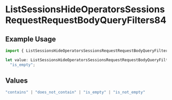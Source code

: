 # ListSessionsHideOperatorsSessionsRequestRequestBodyQueryFilters84

## Example Usage

```typescript
import { ListSessionsHideOperatorsSessionsRequestRequestBodyQueryFilters84 } from "@orq-ai/node/models/operations";

let value: ListSessionsHideOperatorsSessionsRequestRequestBodyQueryFilters84 =
  "is_empty";
```

## Values

```typescript
"contains" | "does_not_contain" | "is_empty" | "is_not_empty"
```